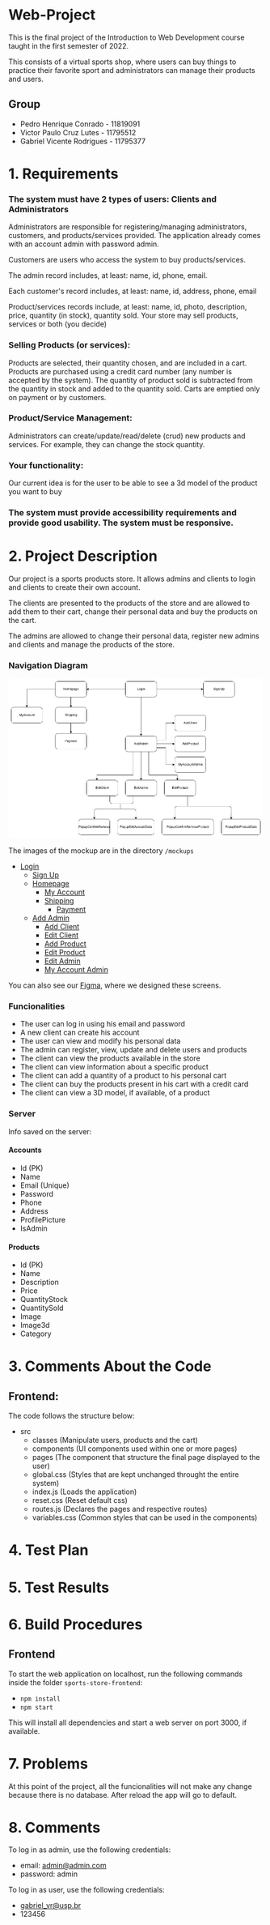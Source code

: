 # Web-Project
This is the final project of the Introduction to Web Development course taught in the first semester of 2022.

This consists of a virtual sports shop, where users can buy things to practice their favorite sport and administrators can manage their products and users.

## Group
* Pedro Henrique Conrado - 11819091
* Victor Paulo Cruz Lutes - 11795512
* Gabriel Vicente Rodrigues - 11795377


# 1. Requirements

### The system must have 2 types of users: Clients and Administrators

Administrators are responsible for registering/managing administrators, customers, and products/services provided. The application already comes with an account admin with password admin.

Customers are users who access the system to buy products/services.

The admin record includes, at least: name, id, phone, email.

Each customer's record includes, at least: name, id, address, phone, email

Product/services records include, at least: name, id, photo, description, price, quantity (in stock), quantity sold.
Your store may sell products, services or both (you decide)

### Selling Products (or services): 

Products are selected, their quantity chosen, and are included in a cart. Products are purchased using a credit card number (any number is accepted by the system). The quantity of product sold is subtracted from the quantity in stock and added to the quantity sold. Carts are emptied only on payment or by customers.

### Product/Service Management: 
Administrators can create/update/read/delete (crud) new products and services. For example, they can change the stock quantity.

### Your functionality: 
Our current idea is for the user to be able to see a 3d model of the product you want to buy

### The system must provide accessibility requirements and provide good usability. The system must be responsive.


# 2. Project Description
Our project is a sports products store. It allows admins and clients to login and clients to create their own account.

The clients are presented to the products of the store and are allowed to add them to their cart, change their personal data and buy the products on the cart.

The admins are allowed to change their personal data, register new admins and clients and manage the products of the store.

### Navigation Diagram
![Navigation Diagram](mockups/navigationDiagram.png)

The images of the mockup are in the directory ```/mockups```

* [Login](mockups/Login.png)
    * [Sign Up](mockups/Sign%20Up.png)
    * [Homepage](mockups/Homepage.png)
        * [My Account](mockups/MyAccountClient.png)
        * [Shipping](mockups/Shipping.jpg)
            * [Payment](mockups/Shipping.jpg)
    * [Add Admin](mockups/AddAdmin.png)
        * [Add Client](mockups/AddClient.png)
        * [Edit Client](mockups/EditClient.png)
        * [Add Product](mockups/AddProduct.png)
        * [Edit Product](mockups/EditProducts.png)
        * [Edit Admin](mockups/EditAdmin.png)
        * [My Account Admin](mockups/MyAccountAdmin.png)

You can also see our [Figma](https://www.figma.com/file/ijJYtFiTaDnPejZwvTwijs/Mockups), where we designed these screens.

### Funcionalities
* The user can log in using his email and password
* A new client can create his account
* The user can view and modify his personal data
* The admin can register, view, update and delete users and products
* The client can view the products available in the store
* The client can view information about a specific product
* The client can add a quantity of a product to his personal cart
* The client can buy the products present in his cart with a credit card
* The client can view a 3D model, if available, of a product

### Server
Info saved on the server:

#### Accounts
* Id (PK)
* Name
* Email (Unique)
* Password
* Phone
* Address
* ProfilePicture
* IsAdmin

#### Products
* Id (PK)
* Name
* Description
* Price
* QuantityStock
* QuantitySold
* Image
* Image3d
* Category

# 3. Comments About the Code
## Frontend:
The code follows the structure below:
* src
    * classes (Manipulate users, products and the cart)
    * components (UI components used within one or more pages)
    * pages (The component that structure the final page displayed to the user)
    * global.css (Styles that are kept unchanged throught the entire system)
    * index.js (Loads the application)
    * reset.css (Reset default css)
    * routes.js (Declares the pages and respective routes)
    * variables.css (Common styles that can be used in the components)

# 4. Test Plan

# 5. Test Results

# 6. Build Procedures
## Frontend
To start the web application on localhost, run the following commands inside the folder ```sports-store-frontend```:
* ```npm install```
* ```npm start```

This will install all dependencies and start a web server on port 3000, if available.

# 7. Problems
At this point of the project, all the funcionalities will not make any change because there is no database. After reload the app will go to default.

# 8. Comments
To log in as admin, use the following credentials:
* email: admin@admin.com
* password: admin

To log in as user, use the following credentials:
* gabriel_vr@usp.br
* 123456
